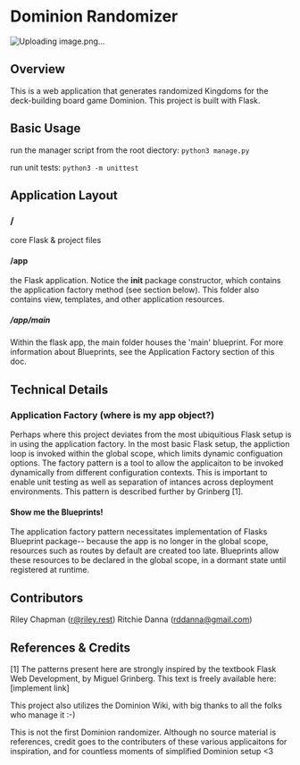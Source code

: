 # Dominion Randomizer

![Uploading image.png…]()

## Overview
This is a web application that generates randomized Kingdoms for the deck-building board game Dominion.
This project is built with Flask. 

## Basic Usage

run the manager script from the root diectory: ```python3 manage.py```

run unit tests: ```python3 -m unittest```

## Application Layout

### /

core Flask & project files

#### /app

the Flask application. Notice the __init__ package constructor, which contains the application factory method (see section below).
This folder also contains view, templates, and other application resources.

##### /app/main

Within the flask app, the main folder houses the 'main' blueprint.  For more information about Blueprints, see the Application Factory section of this doc.



## Technical Details

### Application Factory (where is my app object?)

Perhaps where this project deviates from the most ubiquitious Flask setup is in using the application factory. In the most basic Flask setup, the appliction loop is invoked within the global scope, which limits dynamic configuation options. The factory pattern is a tool to allow the applicaiton to be invoked dynamically from different configuration contexts. This is important to enable unit testing as well as separation of intances across deployment environments. This pattern is described further by Grinberg [1].

#### Show me the Blueprints!

The application factory pattern necessitates implementation of Flasks Blueprint package-- because the app is no longer in the global scope, resources such as routes by default are created too late. Blueprints allow these resources to be declared in the global scope, in a dormant state until registered at runtime.

## Contributors

Riley Chapman (r@riley.rest)
Ritchie Danna (rddanna@gmail.com)

## References & Credits
 
[1] The patterns present here are strongly inspired by the textbook Flask Web Development, by Miguel Grinberg. This text is freely available here: [implement link]

This project also utilizes the Dominion Wiki, with big thanks to all the folks who manage it :-)

This is not the first Dominion randomizer. Although no source material is references, credit goes to the contributers of these various applicaitons for inspiration, and for countless moments of simplified Dominion setup <3

